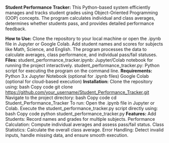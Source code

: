 **Student Performance Tracker:**
This Python-based system efficiently manages and tracks student grades using Object-Oriented Programming (OOP) concepts. The program calculates individual and class averages, determines whether students pass, and provides detailed performance feedback.

**How to Use:**
Clone the repository to your local machine or open the .ipynb file in Jupyter or Google Colab.
Add student names and scores for subjects like Math, Science, and English.
The program processes the data to calculate averages, class performance, and individual pass/fail statuses.
**Files:**
student_performance_tracker.ipynb: Jupyter/Colab notebook for running the project interactively.
student_performance_tracker.py: Python script for executing the program on the command line.
**Requirements:**
Python 3.x
Jupyter Notebook (optional for .ipynb files)
Google Colab (optional for cloud-based execution)
**Installation:**
Clone the repository using:
bash
Copy code
git clone https://github.com/your_username/Student_Performance_Tracker.git
Navigate to the project directory:
bash
Copy code
cd Student_Performance_Tracker
To run:
Open the .ipynb file in Jupyter or Colab.
Execute the student_performance_tracker.py script directly using:
bash
Copy code
python student_performance_tracker.py
**Features:**
Add Students: Record names and grades for multiple subjects.
Performance Calculation: Compute individual averages and assess pass/fail status.
Class Statistics: Calculate the overall class average.
Error Handling: Detect invalid inputs, handle missing data, and ensure smooth execution.
